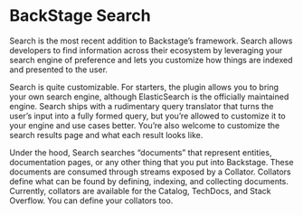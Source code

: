# BackStage Search #

Search is the most recent addition to Backstage’s framework. Search allows developers to find information across their ecosystem by leveraging your search engine of preference and lets you customize how things are indexed and presented to the user. 

Search is quite customizable. For starters, the plugin allows you to bring your own search engine, although ElasticSearch is the officially maintained engine. Search ships with a rudimentary query translator that turns the user’s input into a fully formed query, but you’re allowed to customize it to your engine and use cases better. You’re also welcome to customize the search results page and what each result looks like. 

Under the hood, Search searches “documents” that represent entities, documentation pages, or any other thing that you put into Backstage. These documents are consumed through streams exposed by a Collator. Collators define what can be found by defining, indexing, and collecting documents. Currently, collators are available for the Catalog, TechDocs, and Stack Overflow. You can define your collators too.